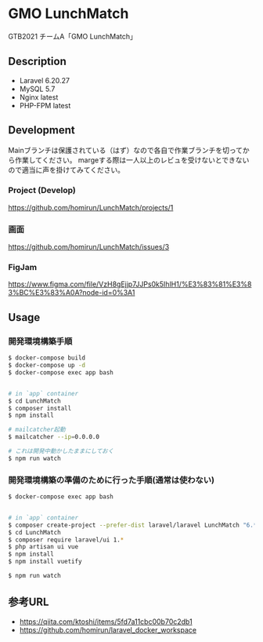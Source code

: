# GMO LunchMatch
GTB2021 チームA「GMO LunchMatch」

## Description
- Laravel 6.20.27
- MySQL 5.7
- Nginx latest
- PHP-FPM latest


## Development
Mainブランチは保護されている（はず）なので各自で作業ブランチを切ってから作業してください。
margeする際は一人以上のレビュを受けないとできないので適当に声を掛けてみてください。

### Project (Develop)
https://github.com/homirun/LunchMatch/projects/1

### 画面
https://github.com/homirun/LunchMatch/issues/3

### FigJam
https://www.figma.com/file/VzH8gEjjp7JJPs0k5IhlH1/%E3%83%81%E3%83%BC%E3%83%A0A?node-id=0%3A1

## Usage
### 開発環境構築手順
```sh
$ docker-compose build
$ docker-compose up -d
$ docker-compose exec app bash


# in `app` container
$ cd LunchMatch
$ composer install
$ npm install

# mailcatcher起動
$ mailcatcher --ip=0.0.0.0

# これは開発中動かしたままにしておく
$ npm run watch
```


### 開発環境構築の準備のために行った手順(通常は使わない)
```sh
$ docker-compose exec app bash


# in `app` container
$ composer create-project --prefer-dist laravel/laravel LunchMatch "6.*"
$ cd LunchMatch
$ composer require laravel/ui 1.*
$ php artisan ui vue
$ npm install
$ npm install vuetify

$ npm run watch
```

## 参考URL
- https://qiita.com/ktoshi/items/5fd7a11cbc00b70c2db1
- https://github.com/homirun/laravel_docker_workspace
